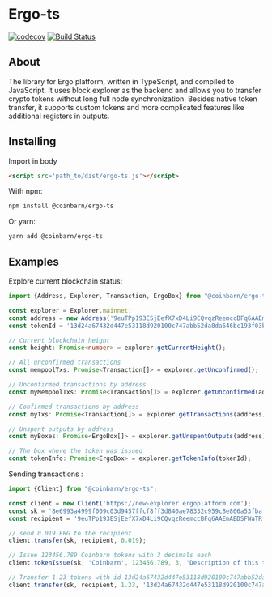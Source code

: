 # Ergo-ts

[![codecov](https://codecov.io/gh/coinbarn/ergo-ts/branch/master/graph/badge.svg)](https://codecov.io/gh/coinbarn/ergo-ts)
[![Build Status](https://travis-ci.org/coinbarn/ergo-ts.svg?branch=master)](https://travis-ci.org/coinbarn/ergo-ts)

## About

The library for Ergo platform, written in TypeScript, and compiled to JavaScript.
It uses block explorer as the backend and allows you to transfer crypto tokens without long full node synchronization. Besides native token transfer, it supports custom tokens and more complicated features like additional registers in outputs.

## Installing

Import in body

```html
<script src='path_to/dist/ergo-ts.js'></script> 
```

With npm:

```sh
npm install @coinbarn/ergo-ts
```

Or yarn:
```sh
yarn add @coinbarn/ergo-ts
```

## Examples


Explore current blockchain status:

```typescript
import {Address, Explorer, Transaction, ErgoBox} from "@coinbarn/ergo-ts";

const explorer = Explorer.mainnet;
const address = new Address('9euTPp193ESjEefX7xD4Li9CQvqzReemccBFq6AAEmABDSFWaTR');
const tokenId = '13d24a67432d447e53118d920100c747abb52da8da646bc193f03b47b64a8ac5';

// Current blockchain height
const height: Promise<number> = explorer.getCurrentHeight();

// All unconfirmed transactions
const mempoolTxs: Promise<Transaction[]> = explorer.getUnconfirmed();

// Unconfirmed transactions by address
const myMempoolTxs: Promise<Transaction[]> = explorer.getUnconfirmed(address);

// Confirmed transactions by address
const myTxs: Promise<Transaction[]> = explorer.getTransactions(address);

// Unspent outputs by address
const myBoxes: Promise<ErgoBox[]> = explorer.getUnspentOutputs(address);

// The box where the token was issued
const tokenInfo: Promise<ErgoBox> = explorer.getTokenInfo(tokenId);

```


Sending transactions :

```typescript
import {Client} from "@coinbarn/ergo-ts";

const client = new Client('https://new-explorer.ergoplatform.com');
const sk = '8e6993a4999f009c03d9457ffcf8ff3d840ae78332c959c8e806a53fbafbbee1';
const recipient = '9euTPp193ESjEefX7xD4Li9CQvqzReemccBFq6AAEmABDSFWaTR';

// send 0.019 ERG to the recipient
client.transfer(sk, recipient, 0.019);

// Issue 123456.789 Coinbarn tokens with 3 decimals each
client.tokenIssue(sk, 'Coinbarn', 123456.789, 3, 'Description of this token');

// Transfer 1.23 tokens with id 13d24a67432d447e53118d920100c747abb52da8da646bc193f03b47b64a8ac5 to the recipient
client.transfer(sk, recipient, 1.23, '13d24a67432d447e53118d920100c747abb52da8da646bc193f03b47b64a8ac5');
```
